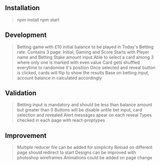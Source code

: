 ## Installation
> npm install
> npm start

## Development
> Betting game with £10 initial balance to be played in Today's Betting rate.
> Contains 3 page: Initial, Gaming and Score
> Starts with Player name and Betting Stake amount input
> Able to select a card among 3 where only one is marked with even value
> Card gets shuffled everytime to randomise it's position
> Once selected and reveal button is clicked, cards will flip to show the results
> Base on betting input, account balance in calculated accordingly

## Validation
> Betting input is mandatory and should be less than balance amount but greater than 0
> Buttons will be disable untile bet input, card selection and revealed
> Alert messages apear on each reveal
> Types checked in each page with react-proptypes

## Improvement
> Multiple reducer file can be added for simplicity
> Reload on different page should redirect to start
> Designs can be improved with photoshop wireframes
> Animations could be added on page change

